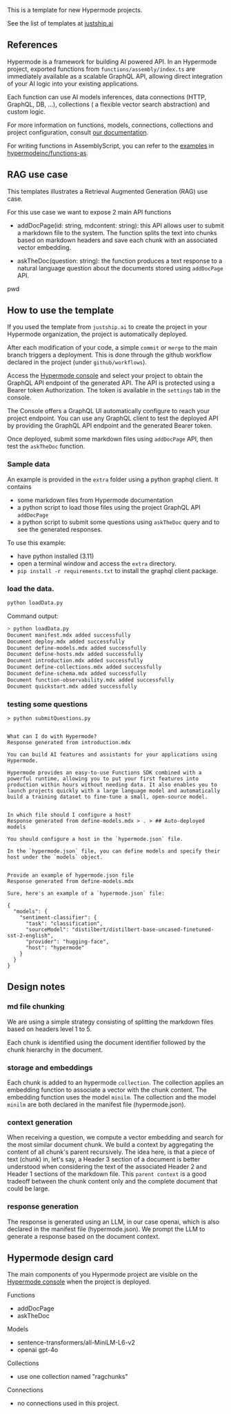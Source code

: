 This is a template for new Hypermode projects.

See the list of templates at [justship.ai](https://justship.ai/)

## References

Hypermode is a framework for building AI powered API.
In an Hypermode project, exported functions from `functions/assembly/index.ts` are immediately available as a scalable GraphQL API, allowing direct integration of your AI logic into your existing applications.

Each function can use AI models inferences, data connections (HTTP, GraphQL, DB, ...), collections ( a flexible vector search abstraction) and custom logic.

For more information on functions, models, connections, collections and project configuration, consult [our documentation](https://docs.hypermode.com).

For writing functions in AssemblyScript, you can refer to the [examples](https://github.com/hypermodeinc/functions-as/tree/main/examples) in [hypermodeinc/functions-as](https://github.com/hypermodeinc/functions-as).

## RAG use case

This templates illustrates a Retrieval Augmented Generation (RAG) use case.

For this use case we want to expose 2 main API functions

- addDocPage(id: string, mdcontent: string): this API allows user to submit a markdown file to the system. The function splits the text into chunks based on markdown headers and save each chunk with an associated vector embedding.

- askTheDoc(question: string): the function produces a text response to a natural language question about the documents stored using `addDocPage` API.

pwd

## How to use the template

If you used the template from `justship.ai` to create the project in your Hypermode organization, the project is automatically deployed.

After each modification of your code, a simple `commit` or `merge` to the main branch triggers a deployment. This is done through the github workflow declared in the project (under `github/workflows`).

Access the [Hypermode console](https://hypermode.com/) and select your project to obtain the GraphQL API endpoint of the generated API.
The API is protected using a Bearer token Authorization. The token is available in the `settings` tab in the console.

The Console offers a GraphQL UI automatically configure to reach your project endpoint.
You can use any GraphQL client to test the deployed API by providing the GraphQL API endpoint and the generated Bearer token.

Once deployed, submit some markdown files using `addDocPage` API, then test the `askTheDoc` function.

### Sample data

An example is provided in the `extra` folder using a python graphql client.
It contains

- some markdown files from Hypermode documentation
- a python script to load those files using the project GraphQL API `addDocPage`
- a python script to submit some questions using `askTheDoc` query and to see the generated responses.

To use this example:

- have python installed (3.11)
- open a terminal window and access the `extra` directory.
- `pip install -r requirements.txt` to install the graphql client package.

### load the data.

```sh
python loadData.py
```

Command output:

```sh
> python loadData.py
Document manifest.mdx added successfully
Document deploy.mdx added successfully
Document define-models.mdx added successfully
Document define-hosts.mdx added successfully
Document introduction.mdx added successfully
Document define-collections.mdx added successfully
Document define-schema.mdx added successfully
Document function-observability.mdx added successfully
Document quickstart.mdx added successfully
```

### testing some questions

```
> python submitQuestions.py


What can I do with Hypermode?
Response generated from introduction.mdx

You can build AI features and assistants for your applications using Hypermode.

Hypermode provides an easy-to-use Functions SDK combined with a powerful runtime, allowing you to put your first features into production within hours without needing data. It also enables you to launch projects quickly with a large language model and automatically build a training dataset to fine-tune a small, open-source model.


In which file should I configure a host?
Response generated from define-models.mdx > . > ## Auto-deployed models

You should configure a host in the `hypermode.json` file.

In the `hypermode.json` file, you can define models and specify their host under the `models` object.


Provide an example of hypermode.json file
Response generated from define-models.mdx

Sure, here's an example of a `hypermode.json` file:

{
  "models": {
    "sentiment-classifier": {
      "task": "classification",
      "sourceModel": "distilbert/distilbert-base-uncased-finetuned-sst-2-english",
      "provider": "hugging-face",
      "host": "hypermode"
    }
  }
}
```

## Design notes

### md file chunking

We are using a simple strategy consisting of splitting the markdown files based on headers level 1 to 5.

Each chunk is identified using the document identifier followed by the chunk hierarchy in the document.

### storage and embeddings

Each chunk is added to an hypermode `collection`.
The collection applies an embedding function to associate a vector with the chunk content. The embedding function uses the model `minilm`.
The collection and the model `minilm` are both declared in the manifest file (hypermode.json).

### context generation

When receiving a question, we compute a vector embedding and search for the most similar document chunk. We build a context by aggregating the content of all chunk's parent recursively.
The idea here, is that a piece of text (chunk) in, let's say, a Header 3 section of a document is better understood when considering the text of the associated Header 2 and Header 1 sections of the markdown file. This `parent context` is a good tradeoff between the chunk content only and the complete document that could be large.

### response generation

The response is generated using an LLM, in our case openai, which is also declared in the manifest file (hypermode.json).
We prompt the LLM to generate a response based on the document context.

## Hypermode design card

The main components of you Hypermode project are visible on the [Hypermode console](https://hypermode.com/) when the project is deployed.

Functions

- addDocPage
- askTheDoc

Models

- sentence-transformers/all-MiniLM-L6-v2
- openai gpt-4o

Collections

- use one collection named "ragchunks"

Connections

- no connections used in this project.
